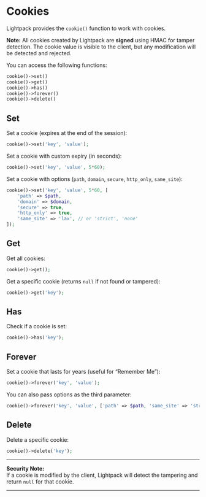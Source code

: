 # Cookies

<p class="tip">Lightpack provides the <code>cookie()</code> function to work with cookies.</p>

**Note:** All cookies created by Lightpack are <strong>signed</strong> using HMAC for tamper detection. The cookie value is visible to the client, but any modification will be detected and rejected.

You can access the following functions:

```php
cookie()->set()
cookie()->get()
cookie()->has()
cookie()->forever()
cookie()->delete()
```

## Set

Set a cookie (expires at the end of the session):

```php
cookie()->set('key', 'value');
```

Set a cookie with custom expiry (in seconds):

```php
cookie()->set('key', 'value', 5*60);
```

Set a cookie with options (<code>path</code>, <code>domain</code>, <code>secure</code>, <code>http_only</code>, <code>same_site</code>):

```php
cookie()->set('key', 'value', 5*60, [
    'path' => $path,
    'domain' => $domain,
    'secure' => true,
    'http_only' => true,
    'same_site' => 'lax', // or 'strict', 'none'
]);
```

## Get

Get all cookies:

```php
cookie()->get();
```

Get a specific cookie (returns <code>null</code> if not found or tampered):

```php
cookie()->get('key');
```

## Has

Check if a cookie is set:

```php
cookie()->has('key');
```

## Forever

Set a cookie that lasts for years (useful for “Remember Me”):

```php
cookie()->forever('key', 'value');
```

You can also pass options as the third parameter:

```php
cookie()->forever('key', 'value', ['path' => $path, 'same_site' => 'strict']);
```

## Delete

Delete a specific cookie:

```php
cookie()->delete('key');
```

---

<strong>Security Note:</strong>  
If a cookie is modified by the client, Lightpack will detect the tampering and return <code>null</code> for that cookie.

---